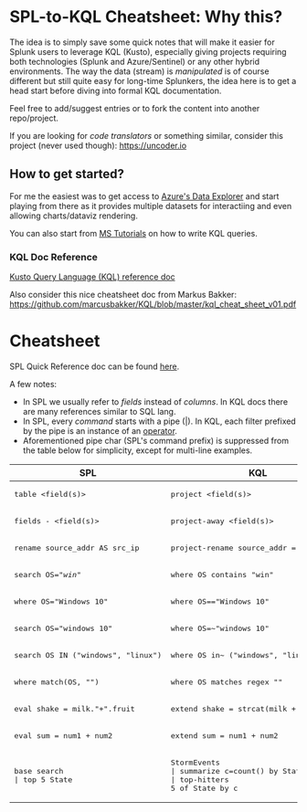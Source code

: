 # SPL-to-KQL Cheatsheet: Why this?
The idea is to simply save some quick notes that will make it easier for Splunk users to leverage KQL (Kusto), especially giving projects requiring both technologies (Splunk and Azure/Sentinel) or any other hybrid environments. The way the data (stream) is _manipulated_ is of course different but still quite easy for long-time Splunkers, the idea here is to get a head start before diving into formal KQL documentation.

Feel free to add/suggest entries or to fork the content into another repo/project.

If you are looking for _code translators_ or something similar, consider this project (never used though): https://uncoder.io

## How to get started?
For me the easiest was to get access to [Azure's Data Explorer](https://dataexplorer.azure.com) and start playing from there as it provides multiple datasets for interactiing and even allowing charts/dataviz rendering.

You can also start from [MS Tutorials](https://docs.microsoft.com/en-us/azure/data-explorer/write-queries) on how to write KQL queries.

### KQL Doc Reference

[Kusto Query Language (KQL) reference doc](https://docs.microsoft.com/en-us/azure/data-explorer/kusto/query/)

Also consider this nice cheatsheet doc from Markus Bakker: https://github.com/marcusbakker/KQL/blob/master/kql_cheat_sheet_v01.pdf

# Cheatsheet
SPL Quick Reference doc can be found [here](https://docs.splunk.com/Documentation/Splunk/8.1.0/SearchReference/ListOfSearchCommands).

A few notes:
* In SPL we usually refer to _fields_ instead of _columns_. In KQL docs there are many references similar to SQL lang.
* In SPL, every _command_ starts with a pipe (|). In KQL, each filter prefixed by the pipe is an instance of an [operator](https://docs.microsoft.com/en-us/azure/data-explorer/kusto/query/queries).
* Aforementioned pipe char (SPL's command prefix) is suppressed from the table below for simplicity, except for multi-line examples.

| SPL | KQL | Remarks |  Ref/Doc |
| --- | --- | --- | --- |
|<pre>table <field(s)></pre> | <pre>project <field(s)></pre> | Multiple columns are separated by comma (,). | [Doc](https://docs.microsoft.com/en-us/azure/data-explorer/kusto/query/projectoperator)
|<pre>fields - <field(s)></pre> | <pre>project-away <field(s)></pre> | Also consider [`project-keep`](https://docs.microsoft.com/en-us/azure/data-explorer/kusto/query/project-keep-operator). | [Doc](https://docs.microsoft.com/en-us/azure/data-explorer/kusto/query/projectawayoperator)
|<pre>rename source_addr AS src_ip</pre> | <pre>project-rename source_addr = src_ip</pre> | I haven't figured out how to use wildcards. Also check [this](https://docs.microsoft.com/en-us/azure/data-explorer/kusto/management/rename-column#rename-columns). | [Doc](https://docs.microsoft.com/en-us/azure/data-explorer/kusto/query/projectrenameoperator)
|<pre>search OS="*win*"</pre>| <pre>where OS contains "win"</pre> | Also consider [`search`](https://docs.microsoft.com/en-us/azure/data-explorer/kusto/query/searchoperator). | [Doc](https://docs.microsoft.com/en-us/azure/data-explorer/kusto/query/whereoperator)
|<pre>where OS="Windows 10"</pre>| <pre>where OS=="Windows 10"</pre> | Case sensitive 
|<pre>search OS="windows 10"</pre>| <pre>where OS=~"windows 10"</pre> | Case insensitive 
|<pre>search OS IN ("windows", "linux")</pre>| <pre>where OS in~ ("windows", "linux")</pre> | Case insensitive full-match (implied OR operation)
|<pre>where match(OS, "<regex>")</pre>| <pre>where OS matches regex "<regex>"</pre> | Complies with re2 https://github.com/google/re2/wiki/Syntax
|<pre>eval shake = milk."+".fruit</pre>| <pre>extend shake = strcat(milk + "+" fruit)</pre> | Many more string operators [here](https://docs.microsoft.com/en-us/azure/data-explorer/kusto/query/datatypes-string-operators) | [Doc](https://docs.microsoft.com/en-us/azure/data-explorer/kusto/query/extendoperator)
|<pre>eval sum = num1 + num2</pre>| <pre>extend sum = num1 + num2</pre> | Also consider understanding [`let`](https://docs.microsoft.com/en-us/azure/data-explorer/kusto/query/letstatement) statement
|<pre>base search<br>\| top 5 State</pre>| <pre>StormEvents<br>\| summarize c=count() by State<br>\| top-hitters 5 of State by c</pre>| A combination of `summarize`, `sort` and `take`is also possible here | [Doc](https://docs.microsoft.com/en-us/azure/data-explorer/kusto/query/tophittersoperator)

